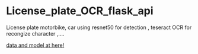 # License_plate_OCR_flask_api
License plate motorbike, car using resnet50 for detection , teseract OCR for recongize character ,....


[data and model at here!](https://drive.google.com/drive/u/3/folders/1NZ-SPZXIqdMoxggYxNzDMtxKxcpWuvyu)
